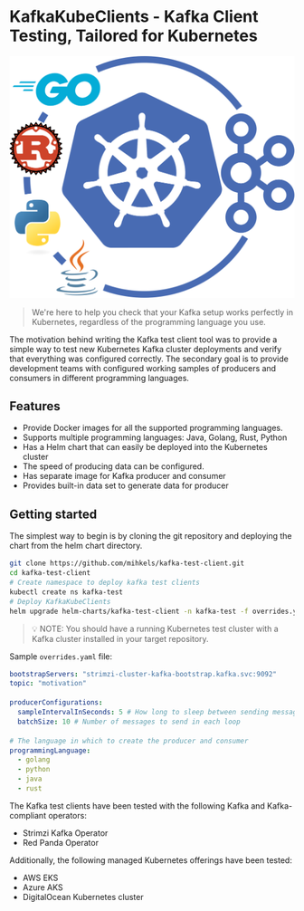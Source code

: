 # KafkaKubeClients - Kafka Client Testing, Tailored for Kubernetes

<div align="center">
    <img src="docs/assets/KafkaKubeClients-logo.svg" />
</div>

> We're here to help you check that your Kafka setup works perfectly in Kubernetes, regardless of the programming language you use.

The motivation behind writing the Kafka test client tool was to provide a simple way to test new Kubernetes Kafka cluster deployments and verify that everything was configured correctly. The secondary goal is to provide development teams with configured working samples of producers and consumers in different programming languages.

## Features

- Provide Docker images for all the supported programming languages.
- Supports multiple programming languages: Java, Golang, Rust, Python
- Has a Helm chart that can easily be deployed into the Kubernetes cluster
- The speed of producing data can be configured.
- Has separate image for Kafka producer and consumer
- Provides built-in data set to generate data for producer

## Getting started

The simplest way to begin is by cloning the git repository and deploying the chart from the helm chart directory.

```bash
git clone https://github.com/mihkels/kafka-test-client.git
cd kafka-test-client
# Create namespace to deploy kafka test clients
kubectl create ns kafka-test
# Deploy KafkaKubeClients
helm upgrade helm-charts/kafka-test-client -n kafka-test -f overrides.yaml --install
```

> 💡 NOTE: You should have a running Kubernetes test cluster with a Kafka cluster installed in your target repository.
> 

Sample `overrides.yaml` file:

```yaml
bootstrapServers: "strimzi-cluster-kafka-bootstrap.kafka.svc:9092"
topic: "motivation"

producerConfigurations:
  sampleIntervalInSeconds: 5 # How long to sleep between sending messages
  batchSize: 10 # Number of messages to send in each loop

# The language in which to create the producer and consumer
programmingLanguage:
  - golang
  - python
  - java
  - rust
```

The Kafka test clients have been tested with the following Kafka and Kafka-compliant operators:

- Strimzi Kafka Operator
- Red Panda Operator

Additionally, the following managed Kubernetes offerings have been tested:

- AWS EKS
- Azure AKS
- DigitalOcean Kubernetes cluster
